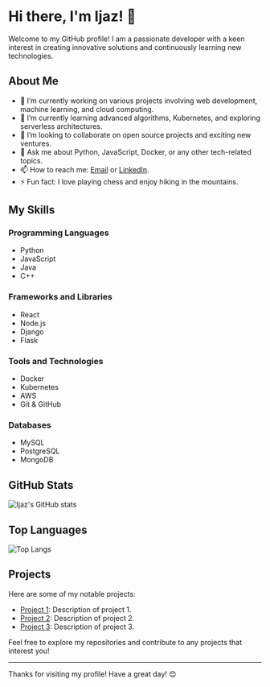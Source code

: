 # Hi there, I'm Ijaz! 👋

Welcome to my GitHub profile! I am a passionate developer with a keen interest in creating innovative solutions and continuously learning new technologies. 

## About Me

- 🔭 I’m currently working on various projects involving web development, machine learning, and cloud computing.
- 🌱 I’m currently learning advanced algorithms, Kubernetes, and exploring serverless architectures.
- 👯 I’m looking to collaborate on open source projects and exciting new ventures.
- 💬 Ask me about Python, JavaScript, Docker, or any other tech-related topics.
- 📫 How to reach me: [Email](mailto:ijaz@example.com) or [LinkedIn](https://www.linkedin.com/in/ijaz/).
- ⚡ Fun fact: I love playing chess and enjoy hiking in the mountains.

## My Skills

### Programming Languages
- Python
- JavaScript
- Java
- C++

### Frameworks and Libraries
- React
- Node.js
- Django
- Flask

### Tools and Technologies
- Docker
- Kubernetes
- AWS
- Git & GitHub

### Databases
- MySQL
- PostgreSQL
- MongoDB

## GitHub Stats

![Ijaz's GitHub stats](https://github-readme-stats.vercel.app/api?username=ijaz-at-studio93&show_icons=true&theme=radical)

## Top Languages

![Top Langs](https://github-readme-stats.vercel.app/api/top-langs/?username=ijaz-at-studio93&layout=compact&theme=radical)

## Projects

Here are some of my notable projects:

- [Project 1](https://github.com/ijaz-at-studio93/project1): Description of project 1.
- [Project 2](https://github.com/ijaz-at-studio93/project2): Description of project 2.
- [Project 3](https://github.com/ijaz-at-studio93/project3): Description of project 3.

Feel free to explore my repositories and contribute to any projects that interest you!

---

Thanks for visiting my profile! Have a great day! 😊
